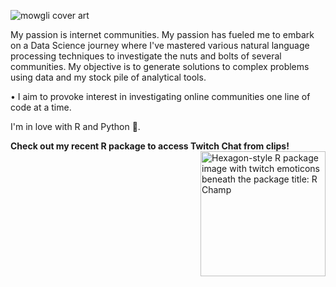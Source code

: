 <img align="center" src="https://i.imgur.com/nNYUYV3.png" alt='mowgli cover art'></a>

My passion is internet communities. My passion has fueled me to embark on a Data Science journey where I've mastered various natural language processing techniques to investigate the nuts and bolts of several communities. My objective is to generate solutions to complex problems using data and my stock pile of analytical tools. 

• I aim to provoke interest in investigating online communities one line of code at a time. 

I'm in love with R and Python 🤟. 

**Check out my recent R package to access Twitch Chat from clips!** <a href="https://github.com/mowgl-i/Rchamp"> <img align="right" src="https://i.imgur.com/ib1tQWi.png" alt='Hexagon-style R package image with twitch emoticons beneath the package title: R Champ' width="200" height="200"></a>

